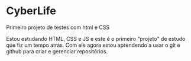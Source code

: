 # CyberLife

Primeiro projeto de testes com html e CSS

Estou estudando HTML, CSS e JS e este é o primeiro "projeto" de estudo que fiz um tempo atrás.
Com ele agora estou aprendendo a usar o git e github para criar e gerenciar repositórios.
